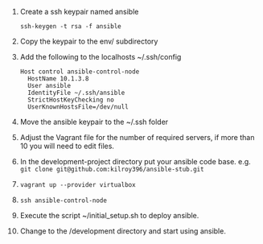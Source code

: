1. Create a ssh keypair named ansible

    ```
    ssh-keygen -t rsa -f ansible
    ```
  
2. Copy the keypair to the env/ subdirectory

3. Add the following to the localhosts ~/.ssh/config

    ```
    Host control ansible-control-node
      HostName 10.1.3.8
      User ansible
      IdentityFile ~/.ssh/ansible
      StrictHostKeyChecking no
      UserKnownHostsFile=/dev/null
    ```
  
4. Move the ansible keypair to the ~/.ssh folder

5. Adjust the Vagrant file for the number of required servers, if more than 10 you will need to edit files.

6. In the development-project directory put your ansible code base.  e.g. `git clone git@github.com:kilroy396/ansible-stub.git`

7. `vagrant up --provider virtualbox`

8. `ssh ansible-control-node`

9. Execute the script ~/initial_setup.sh to deploy ansible.

10. Change to the /development directory and start using ansible.

